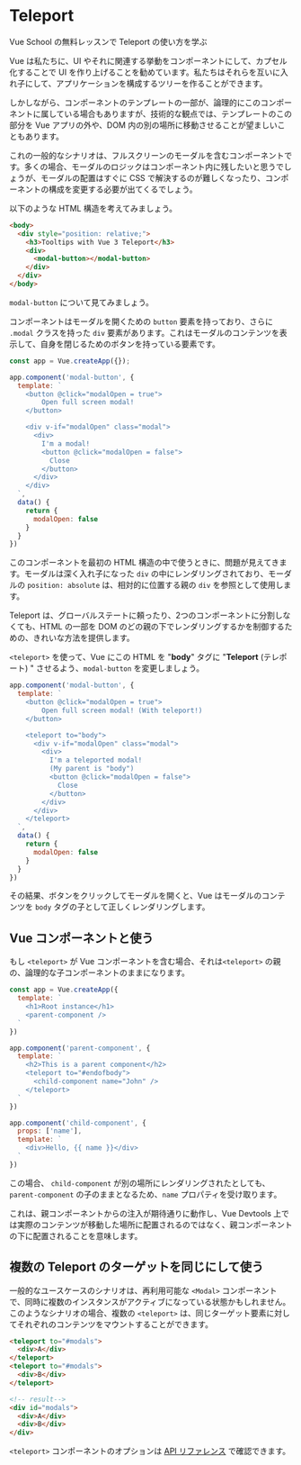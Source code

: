# Teleport

<VideoLesson href="https://vueschool.io/lessons/vue-3-teleport?friend=vuejs" title="Vue School で Teleport の使い方を学ぶ">Vue School の無料レッスンで Teleport の使い方を学ぶ</VideoLesson>

Vue は私たちに、UI やそれに関連する挙動をコンポーネントにして、カプセル化することで UI を作り上げることを勧めています。私たちはそれらを互いに入れ子にして、アプリケーションを構成するツリーを作ることができます。

しかしながら、コンポーネントのテンプレートの一部が、論理的にこのコンポーネントに属している場合もありますが、技術的な観点では、テンプレートのこの部分を Vue アプリの外や、DOM 内の別の場所に移動させることが望ましいこともあります。

これの一般的なシナリオは、フルスクリーンのモーダルを含むコンポーネントです。多くの場合、モーダルのロジックはコンポーネント内に残したいと思うでしょうが、モーダルの配置はすぐに CSS で解決するのが難しくなったり、コンポーネントの構成を変更する必要が出てくるでしょう。

以下のような HTML 構造を考えてみましょう。

```html
<body>
  <div style="position: relative;">
    <h3>Tooltips with Vue 3 Teleport</h3>
    <div>
      <modal-button></modal-button>
    </div>
  </div>
</body>
```

`modal-button` について見てみましょう。

コンポーネントはモーダルを開くための `button` 要素を持っており、さらに `.modal` クラスを持った `div` 要素があります。これはモーダルのコンテンツを表示して、自身を閉じるためのボタンを持っている要素です。

```js
const app = Vue.createApp({});

app.component('modal-button', {
  template: `
    <button @click="modalOpen = true">
        Open full screen modal!
    </button>

    <div v-if="modalOpen" class="modal">
      <div>
        I'm a modal! 
        <button @click="modalOpen = false">
          Close
        </button>
      </div>
    </div>
  `,
  data() {
    return { 
      modalOpen: false
    }
  }
})
```

このコンポーネントを最初の HTML 構造の中で使うときに、問題が見えてきます。モーダルは深く入れ子になった `div` の中にレンダリングされており、モーダルの `position: absolute` は、相対的に位置する親の `div` を参照として使用します。

Teleport は、グローバルステートに頼ったり、2つのコンポーネントに分割しなくても、HTML の一部を DOM のどの親の下でレンダリングするかを制御するための、きれいな方法を提供します。

`<teleport>` を使って、Vue にこの HTML を "**body**" タグに "**Teleport** (テレポート) " させるよう、`modal-button` を変更しましょう。 

```js
app.component('modal-button', {
  template: `
    <button @click="modalOpen = true">
        Open full screen modal! (With teleport!)
    </button>

    <teleport to="body">
      <div v-if="modalOpen" class="modal">
        <div>
          I'm a teleported modal! 
          (My parent is "body")
          <button @click="modalOpen = false">
            Close
          </button>
        </div>
      </div>
    </teleport>
  `,
  data() {
    return { 
      modalOpen: false
    }
  }
})
```

その結果、ボタンをクリックしてモーダルを開くと、Vue はモーダルのコンテンツを `body` タグの子として正しくレンダリングします。

<common-codepen-snippet title="Vue 3 Teleport" slug="gOPNvjR" tab="js,result" />

## Vue コンポーネントと使う

もし `<teleport>` が Vue コンポーネントを含む場合、それは`<teleport>` の親の、論理的な子コンポーネントのままになります。

```js
const app = Vue.createApp({
  template: `
    <h1>Root instance</h1>
    <parent-component />
  `
})

app.component('parent-component', {
  template: `
    <h2>This is a parent component</h2>
    <teleport to="#endofbody">
      <child-component name="John" />
    </teleport>
  `
})

app.component('child-component', {
  props: ['name'],
  template: `
    <div>Hello, {{ name }}</div>
  `
})
```

この場合、 `child-component` が別の場所にレンダリングされたとしても、`parent-component` の子のままとなるため、`name` プロパティを受け取ります。

これは、親コンポーネントからの注入が期待通りに動作し、Vue Devtools 上では実際のコンテンツが移動した場所に配置されるのではなく、親コンポーネントの下に配置されることを意味します。

## 複数の Teleport のターゲットを同じにして使う

一般的なユースケースのシナリオは、再利用可能な `<Modal>` コンポーネントで、同時に複数のインスタンスがアクティブになっている状態かもしれません。このようなシナリオの場合、複数の `<teleport>` は、同じターゲット要素に対してそれぞれのコンテンツをマウントすることができます。

```html
<teleport to="#modals">
  <div>A</div>
</teleport>
<teleport to="#modals">
  <div>B</div>
</teleport>

<!-- result-->
<div id="modals">
  <div>A</div>
  <div>B</div>
</div>
```

`<teleport>` コンポーネントのオプションは [API リファレンス](../api/built-in-components.html#teleport) で確認できます。
